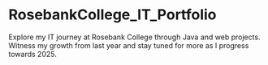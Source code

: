 # RosebankCollege_IT_Portfolio
Explore my IT journey at Rosebank College through Java and web projects. Witness my growth from last year and stay tuned for more as I progress towards 2025.
